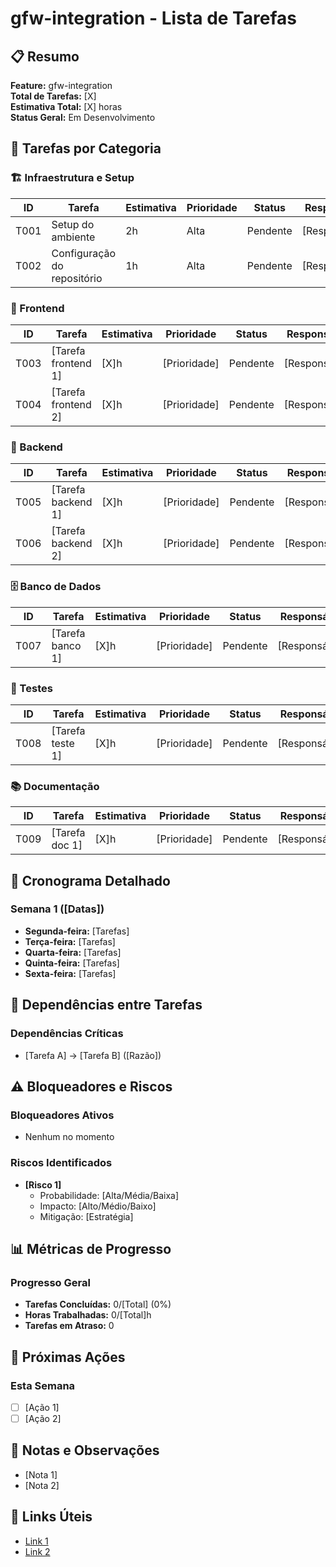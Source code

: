 # gfw-integration - Lista de Tarefas

## 📋 Resumo
**Feature:** gfw-integration  
**Total de Tarefas:** [X]  
**Estimativa Total:** [X] horas  
**Status Geral:** Em Desenvolvimento  

## 🎯 Tarefas por Categoria

### 🏗️ Infraestrutura e Setup
| ID | Tarefa | Estimativa | Prioridade | Status | Responsável |
|----|--------|------------|------------|--------|-------------|
| T001 | Setup do ambiente | 2h | Alta | Pendente | [Responsável] |
| T002 | Configuração do repositório | 1h | Alta | Pendente | [Responsável] |

### 🎨 Frontend
| ID | Tarefa | Estimativa | Prioridade | Status | Responsável |
|----|--------|------------|------------|--------|-------------|
| T003 | [Tarefa frontend 1] | [X]h | [Prioridade] | Pendente | [Responsável] |
| T004 | [Tarefa frontend 2] | [X]h | [Prioridade] | Pendente | [Responsável] |

### 🔧 Backend
| ID | Tarefa | Estimativa | Prioridade | Status | Responsável |
|----|--------|------------|------------|--------|-------------|
| T005 | [Tarefa backend 1] | [X]h | [Prioridade] | Pendente | [Responsável] |
| T006 | [Tarefa backend 2] | [X]h | [Prioridade] | Pendente | [Responsável] |

### 🗄️ Banco de Dados
| ID | Tarefa | Estimativa | Prioridade | Status | Responsável |
|----|--------|------------|------------|--------|-------------|
| T007 | [Tarefa banco 1] | [X]h | [Prioridade] | Pendente | [Responsável] |

### 🧪 Testes
| ID | Tarefa | Estimativa | Prioridade | Status | Responsável |
|----|--------|------------|------------|--------|-------------|
| T008 | [Tarefa teste 1] | [X]h | [Prioridade] | Pendente | [Responsável] |

### 📚 Documentação
| ID | Tarefa | Estimativa | Prioridade | Status | Responsável |
|----|--------|------------|------------|--------|-------------|
| T009 | [Tarefa doc 1] | [X]h | [Prioridade] | Pendente | [Responsável] |

## 📅 Cronograma Detalhado

### Semana 1 ([Datas])
- **Segunda-feira:** [Tarefas]
- **Terça-feira:** [Tarefas]
- **Quarta-feira:** [Tarefas]
- **Quinta-feira:** [Tarefas]
- **Sexta-feira:** [Tarefas]

## 🔄 Dependências entre Tarefas
### Dependências Críticas
- [Tarefa A] → [Tarefa B] ([Razão])

## ⚠️ Bloqueadores e Riscos
### Bloqueadores Ativos
- Nenhum no momento

### Riscos Identificados
- **[Risco 1]**
  - Probabilidade: [Alta/Média/Baixa]
  - Impacto: [Alto/Médio/Baixo]
  - Mitigação: [Estratégia]

## 📊 Métricas de Progresso
### Progresso Geral
- **Tarefas Concluídas:** 0/[Total] (0%)
- **Horas Trabalhadas:** 0/[Total]h
- **Tarefas em Atraso:** 0

## 🎯 Próximas Ações
### Esta Semana
- [ ] [Ação 1]
- [ ] [Ação 2]

## 📝 Notas e Observações
- [Nota 1]
- [Nota 2]

## 🔗 Links Úteis
- [Link 1](URL1)
- [Link 2](URL2)
